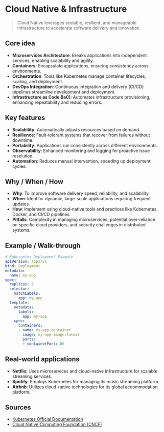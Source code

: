# Cloud Native & Infrastructure

> Cloud Native leverages scalable, resilient, and manageable infrastructure to accelerate software delivery and innovation.

## Core idea
- **Microservices Architecture**: Breaks applications into independent services, enabling scalability and agility.
- **Containers**: Encapsulate applications, ensuring consistency across environments.
- **Orchestration**: Tools like Kubernetes manage container lifecycles, scaling, and deployment.
- **DevOps Integration**: Continuous integration and delivery (CI/CD) pipelines streamline development and deployment.
- **Infrastructure as Code (IaC)**: Automates infrastructure provisioning, enhancing repeatability and reducing errors.

## Key features
- **Scalability**: Automatically adjusts resources based on demand.
- **Resilience**: Fault-tolerant systems that recover from failures without downtime.
- **Portability**: Applications run consistently across different environments.
- **Observability**: Enhanced monitoring and logging for proactive issue resolution.
- **Automation**: Reduces manual intervention, speeding up deployment cycles.

## Why / When / How
- **Why**: To improve software delivery speed, reliability, and scalability.
- **When**: Ideal for dynamic, large-scale applications requiring frequent updates.
- **How**: Implement using cloud-native tools and practices like Kubernetes, Docker, and CI/CD pipelines.
- **Pitfalls**: Complexity in managing microservices, potential over-reliance on specific cloud providers, and security challenges in distributed systems.

## Example / Walk-through
```yaml
# Kubernetes Deployment Example
apiVersion: apps/v1
kind: Deployment
metadata:
  name: my-app
spec:
  replicas: 3
  selector:
    matchLabels:
      app: my-app
  template:
    metadata:
      labels:
        app: my-app
    spec:
      containers:
      - name: my-app-container
        image: my-app-image:latest
        ports:
        - containerPort: 80
```

## Real-world applications
- **Netflix**: Uses microservices and cloud-native infrastructure for scalable streaming services.
- **Spotify**: Employs Kubernetes for managing its music streaming platform.
- **Airbnb**: Utilizes cloud-native technologies for its global accommodation platform.

## Sources
- [Kubernetes Official Documentation](https://kubernetes.io/docs/home/)
- [Cloud Native Computing Foundation (CNCF)](https://www.cncf.io/)